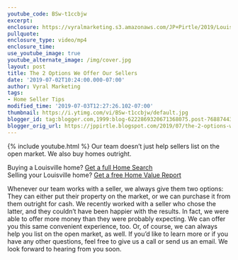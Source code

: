 ```yaml
---
youtube_code: BSw-t1ccbjw
excerpt:
enclosure: https://vyralmarketing.s3.amazonaws.com/JP+Pirtle/2019/Louisville+Real+Estate-+The+2+Options+We+Offer+Our+Sellers.mp4
pullquote:
enclosure_type: video/mp4
enclosure_time:
use_youtube_image: true
youtube_alternate_image: /img/cover.jpg
layout: post
title: The 2 Options We Offer Our Sellers
date: '2019-07-02T10:24:00.000-07:00'
author: Vyral Marketing
tags:
- Home Seller Tips
modified_time: '2019-07-03T12:27:26.102-07:00'
thumbnail: https://i.ytimg.com/vi/BSw-t1ccbjw/default.jpg
blogger_id: tag:blogger.com,1999:blog-6222869320671368075.post-7688744382774688296
blogger_orig_url: https://jppirtle.blogspot.com/2019/07/the-2-options-we-offer-our-sellers.html
---
```

{% include youtube.html %}
Our team doesn’t just help sellers list on the open market. We also buy homes outright.

<div class="post-cta">
Buying a Louisville home? <a href="http://www.searchalllouisvillehomes.com/" target="_blank">Get a full Home Search</a><br>
Selling your Louisville home? <a href="http://www.jpsold.com/homeeval" target="_blank">Get a free Home Value Report</a>
</div>

Whenever our team works with a seller, we always give them two options: They can either put their property on the market, or we can purchase it from them outright for cash. We recently worked with a seller who chose the latter, and they couldn’t have been happier with the results. In fact, we were able to offer more money than they were probably expecting. We can offer you this same convenient experience, too. Or, of course, we can always help you list on the open market, as well. If you’d like to learn more or if you have any other questions, feel free to give us a call or send us an email. We look forward to hearing from you soon.
